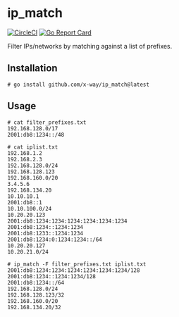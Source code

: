 # ip_match
[![CircleCI](https://circleci.com/gh/x-way/ip_match/tree/master.svg?style=svg)](https://circleci.com/gh/x-way/ip_match/tree/master)
[![Go Report Card](https://goreportcard.com/badge/github.com/x-way/ip_match)](https://goreportcard.com/report/github.com/x-way/ip_match)

Filter IPs/networks by matching against a list of prefixes.

## Installation

```
# go install github.com/x-way/ip_match@latest
```

## Usage

```
# cat filter_prefixes.txt
192.168.128.0/17
2001:db8:1234::/48

# cat iplist.txt
192.168.1.2
192.168.2.3
192.168.128.0/24
192.168.128.123
192.168.160.0/20
3.4.5.6
192.168.134.20
10.10.10.1
2001:db8::1
10.10.100.0/24
10.20.20.123
2001:db8:1234:1234:1234:1234:1234:1234
2001:db8:1234::1234:1234
2001:db8:1233::1234:1234
2001:db8:1234:0:1234:1234::/64
10.20.20.127
10.20.21.0/24

# ip_match -F filter_prefixes.txt iplist.txt
2001:db8:1234:1234:1234:1234:1234:1234/128
2001:db8:1234::1234:1234/128
2001:db8:1234::/64
192.168.128.0/24
192.168.128.123/32
192.168.160.0/20
192.168.134.20/32
```
